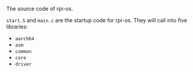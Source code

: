 The source code of rpi-os.

`start.S` and `main.c` are the startup code for rpi-os. They will call into five libraries:

* `aarch64`
* `asm`
* `common`
* `core`
* `driver`
